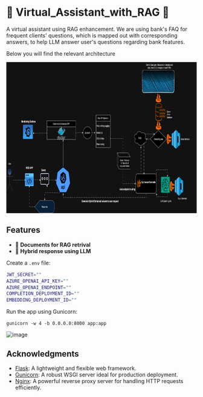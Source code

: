 # 🤖 Virtual_Assistant_with_RAG 🤖 #

A virtual assistant using RAG enhancement. We are using bank's FAQ for frequent clients' questions, which is mapped out with corresponding answers, to help LLM answer user's questions regarding bank features.



Below you will find the relevant architecture

<img width="1000" height="400" alt="image" src= "https://github.com/xarismallios/Virtual_Assistant_with_RAG/blob/main/ai_llm_rag_Qdrant.drawio.png" />



## Features

- 🌟 **Documents for RAG retrival**
- 🚀 **Hybrid response using LLM**

Create a `.env` file:

```bash
JWT_SECRET=""
AZURE_OPENAI_API_KEY=""
AZURE_OPENAI_ENDPOINT=""
COMPLETION_DEPLOYMENT_ID=""
EMBEDDING_DEPLOYMENT_ID=""
```

Run the app using Gunicorn:
```
gunicorn -w 4 -b 0.0.0.0:8000 app:app
```

<img width="385" alt="image" src="https://github.com/user-attachments/assets/f567162d-3e61-41a8-a802-aa463ee89678" />


## Acknowledgments

- [Flask](https://flask.palletsprojects.com/): A lightweight and flexible web framework.
- [Gunicorn](https://gunicorn.org/): A robust WSGI server ideal for production deployment.
- [Nginx](https://nginx.org/): A powerful reverse proxy server for handling HTTP requests efficiently.

